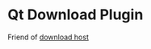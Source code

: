 # Qt Download Plugin

Friend of [download host](https://github.com/arifsetiawan/qt-download-host.git)
